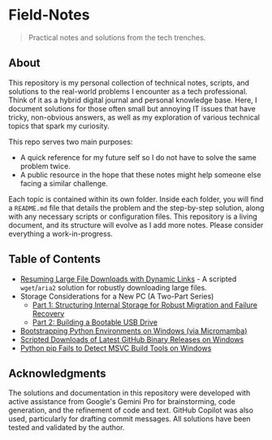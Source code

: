 <!--
https://gemini.google.com/app/37bd5b95ab983a95
https://gemini.google.com/app/cfef3eb756d8ccc6
https://gemini.google.com/app/34a93568b8cf6672
https://chatgpt.com/c/68e406d5-a274-8330-baae-5cd5e5bd795e
-->

# Field-Notes

> Practical notes and solutions from the tech trenches.

## About

This repository is my personal collection of technical notes, scripts, and solutions to the real-world problems I encounter as a tech professional. Think of it as a hybrid digital journal and personal knowledge base. Here, I document solutions for those often small but annoying IT issues that have tricky, non-obvious answers, as well as my exploration of various technical topics that spark my curiosity.

This repo serves two main purposes:
- A quick reference for my future self so I do not have to solve the same problem twice.
- A public resource in the hope that these notes might help someone else facing a similar challenge.

Each topic is contained within its own folder. Inside each folder, you will find a `README.md` file that details the problem and the step-by-step solution, along with any necessary scripts or configuration files. This repository is a living document, and its structure will evolve as I add more notes. Please consider everything a work-in-progress.

## Table of Contents

- [Resuming Large File Downloads with Dynamic Links](./01-improving-large-file-downloads/README.md) - A scripted `wget`/`aria2` solution for robustly downloading large files.
- Storage Considerations for a New PC (A Two-Part Series)
    - [Part 1: Structuring Internal Storage for Robust Migration and Failure Recovery](https://github.com/pchemguy/Field-Notes/blob/main/02-storage-new-pc/README.md)
    - [Part 2: Building a Bootable USB Drive](https://github.com/pchemguy/Field-Notes/blob/main/02-storage-new-pc/BootableUSBDrive.md)
- [Bootstrapping Python Environments on Windows (via Micromamba)](https://github.com/pchemguy/Field-Notes/blob/main/03-python-env-windows/README.md)
- [Scripted Downloads of Latest GitHub Binary Releases on Windows](https://github.com/pchemguy/Field-Notes/blob/main/04-github-release-download/README.md)
- [Python pip Fails to Detect MSVC Build Tools on Windows](./05-python-pip-msvc/README.md)

## Acknowledgments

The solutions and documentation in this repository were developed with active assistance from Google's Gemini Pro for brainstorming, code generation, and the refinement of code and text. GitHub Copilot was also used, particularly for drafting commit messages. All solutions have been tested and validated by the author.
